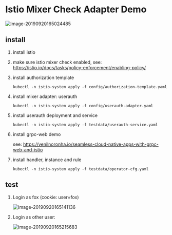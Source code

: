 # Istio Mixer Check Adapter Demo

![image-20190920165024485](https://zhongfox-blogimage-1256048497.cos.ap-guangzhou.myqcloud.com/2019-09-20-085224.png)

## install

1. install istio

2. make sure istio mixer check enabled, see: <https://istio.io/docs/tasks/policy-enforcement/enabling-policy/>

3. install authorization template

   ```
   kubectl -n istio-system apply -f config/authorization-template.yaml
   ```

4. install mixer adapter: userauth

    ```
    kubectl -n istio-system apply -f config/userauth-adapter.yaml
    ```

5. install userauth deployment and service

    ```
    kubectl -n istio-system apply -f testdata/userauth-service.yaml
    ```

6. install grpc-web demo

   see: <https://venilnoronha.io/seamless-cloud-native-apps-with-grpc-web-and-istio>

7. install handler, instance and rule

    ```
    kubectl -n istio-system apply -f testdata/operator-cfg.yaml
    ```

## test

1. Login as fox (cookie: user=fox)

   ![image-20190920165141136](https://zhongfox-blogimage-1256048497.cos.ap-guangzhou.myqcloud.com/2019-09-20-085148.png)

2. Login as other user:

   ![image-20190920165215683](https://zhongfox-blogimage-1256048497.cos.ap-guangzhou.myqcloud.com/2019-09-20-085218.png)

